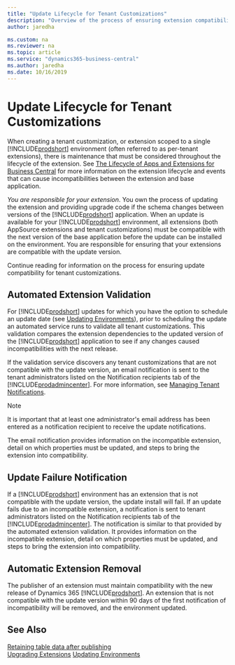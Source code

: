 ```yaml
---
title: "Update Lifecycle for Tenant Customizations"
description: "Overview of the process of ensuring extension compatibility with update versions"
author: jaredha

ms.custom: na
ms.reviewer: na
ms.topic: article
ms.service: "dynamics365-business-central"
ms.author: jaredha
ms.date: 10/16/2019
---
```


# Update Lifecycle for Tenant Customizations

When creating a tenant customization, or extension scoped to a single [!INCLUDE[prodshort](../developer/includes/prodshort.md)] environment (often referred to as per-tenant extensions), there is maintenance that must be considered throughout the lifecycle of the extension. See [The Lifecycle of Apps and Extensions for Business Central](devenv-app-life-cycle.md) for more information on the extension lifecycle and events that can cause incompatibilities between the extension and base application. 

*You are responsible for your extension*. You own the process of updating the extension and providing upgrade code if the schema changes between versions of the [!INCLUDE[prodshort](../developer/includes/prodshort.md)] application. When an update is available for your [!INCLUDE[prodshort](../developer/includes/prodshort.md)] environment, all extensions (both AppSource extensions and tenant customizations) must be compatible with the next version of the base application before the update can be installed on the environment. You are responsible for ensuring that your extensions are compatible with the update version.

Continue reading for information on the process for ensuring update compatibility for tenant customizations.

## Automated Extension Validation
For [!INCLUDE[prodshort](../developer/includes/prodshort.md)] updates for which you have the option to schedule an update date (see [Updating Environments](../administration/tenant-admin-center-update-management.md)), prior to scheduling the update an automated service runs to validate all tenant customizations. This validation compares the extension dependencies to the updated version of the [!INCLUDE[prodshort](../developer/includes/prodshort.md)] application to see if any changes caused incompatibilities with the next release.

If the validation service discovers any tenant customizations that are not compatible with the update version, an email notification is sent to the tenant administrators listed on the Notification recipients tab of the [!INCLUDE[prodadmincenter](../developer/includes/prodadmincenter.md)]. For more information, see [Managing Tenant Notifications](../administration/tenant-admin-center-notifications.md).

> [!NOTE]
> It is important that at least one administrator's email address has been entered as a notification recipient to receive the update notifications.

The email notification provides information on the incompatible extension, detail on which properties must be updated, and steps to bring the extension into compatibility.

## Update Failure Notification
If a [!INCLUDE[prodshort](../developer/includes/prodshort.md)] environment has an extension that is not compatible with the update version, the update install will fail. If an update fails due to an incompatible extension, a notification is sent to tenant administrators listed on the Notification recipients tab of the [!INCLUDE[prodadmincenter](../developer/includes/prodadmincenter.md)].
The notification is similar to that provided by the automated extension validation. It provides information on the incompatible extension, detail on which properties must be updated, and steps to bring the extension into compatibility.

## Automatic Extension Removal
The publisher of an extension must maintain compatibility with the new release of Dynamics 365 [!INCLUDE[prodshort](../developer/includes/prodshort.md)]. An extension that is not compatible with the update version within 90 days of the first notification of incompatibility will be removed, and the environment updated.

## See Also

[Retaining table data after publishing](devenv-retaining-data-after-publishing.md)  
[Upgrading Extensions](devenv-upgrading-extensions.md)
[Updating Environments](../administration/tenant-admin-center-update-management.md)
